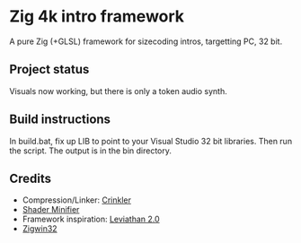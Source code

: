 # Zig 4k intro framework

A pure Zig (+GLSL) framework for sizecoding intros, targetting PC, 32 bit.

## Project status
Visuals now working, but there is only a token audio synth.

## Build instructions

In build.bat, fix up LIB to point to your Visual Studio 32 bit libraries. Then run the script. The output is in the bin directory.

## Credits

* Compression/Linker: [Crinkler](https://github.com/runestubbe/Crinkler)
* [Shader Minifier](https://github.com/laurentlb/shader-minifier)
* Framework inspiration: [Leviathan 2.0](https://github.com/armak/Leviathan-2.0)
* [Zigwin32](https://github.com/marlersoft/zigwin32)
